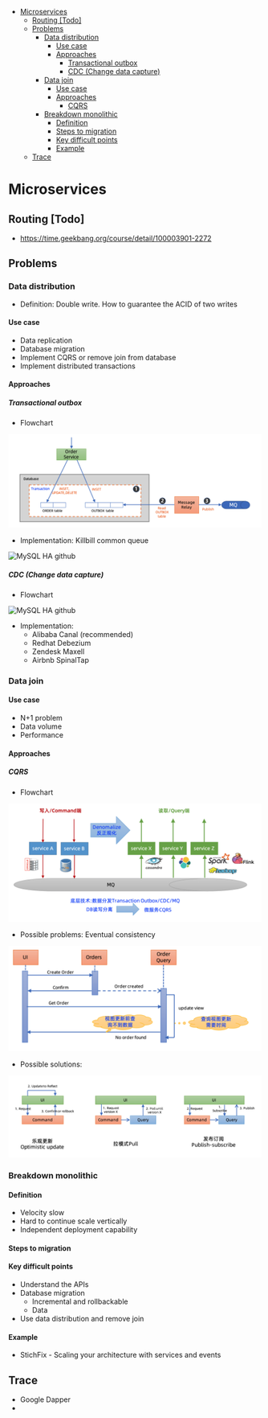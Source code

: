 <!-- MarkdownTOC -->

- [Microservices](#microservices)
	- [Routing [Todo]](#routing-todo)
	- [Problems](#problems)
		- [Data distribution](#data-distribution)
			- [Use case](#use-case)
			- [Approaches](#approaches)
				- [Transactional outbox](#transactional-outbox)
				- [CDC (Change data capture)](#cdc-change-data-capture)
		- [Data join](#data-join)
			- [Use case](#use-case-1)
			- [Approaches](#approaches-1)
				- [CQRS](#cqrs)
		- [Breakdown monolithic](#breakdown-monolithic)
			- [Definition](#definition)
			- [Steps to migration](#steps-to-migration)
			- [Key difficult points](#key-difficult-points)
			- [Example](#example)
	- [Trace](#trace)

<!-- /MarkdownTOC -->


# Microservices
## Routing [Todo]
* https://time.geekbang.org/course/detail/100003901-2272

## Problems
### Data distribution
* Definition: Double write. How to guarantee the ACID of two writes

#### Use case
* Data replication
* Database migration
* Implement CQRS or remove join from database
* Implement distributed transactions

#### Approaches
##### Transactional outbox
* Flowchart

![MySQL HA github](./images/microservices_transactionalOutbox.png)

* Implementation: Killbill common queue

![MySQL HA github](./images/microservices_transactionalOutbox_implementation.png)

##### CDC (Change data capture)
* Flowchart

![MySQL HA github](./images/microservices_changeDataCapture.png)

* Implementation:
	- Alibaba Canal (recommended)
	- Redhat Debezium
	- Zendesk Maxell
	- Airbnb SpinalTap

### Data join

#### Use case
* N+1 problem
* Data volume
* Performance

#### Approaches

##### CQRS
* Flowchart

![MySQL HA github](./images/microservices_join_cqrs.png)

* Possible problems: Eventual consistency

![MySQL HA github](./images/microservices_join_cqrs_problem.png)

* Possible solutions:

![MySQL HA github](./images/microservices_join_cqrs_problem_solution.png)


### Breakdown monolithic
#### Definition
* Velocity slow
* Hard to continue scale vertically
* Independent deployment capability

#### Steps to migration

#### Key difficult points
* Understand the APIs
* Database migration
	- Incremental and rollbackable
	- Data 
* Use data distribution and remove join

#### Example
* StichFix - Scaling your architecture with services and events

## Trace
* Google Dapper
* 


